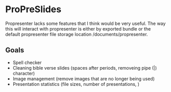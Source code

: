 # ProPreSlides
Propresenter lacks some features that I think would be very useful. The way this will interact with propresenter is either by exported bundle or the default propresenter file storage location /documents/propresenter.

## Goals
- Spell checker
- Cleaning bible verse slides (spaces after periods, removeing pipe (|) character)
- Image management (remove images that are no longer being used)
- Presentation statistics (file sizes, number of presentations, )
